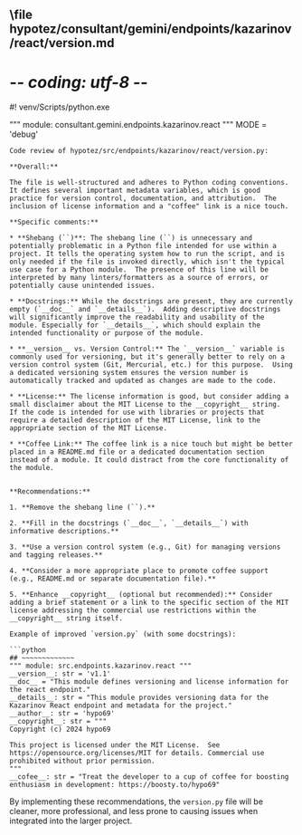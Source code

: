 ## \file hypotez/consultant/gemini/endpoints/kazarinov/react/version.md
# -*- coding: utf-8 -*-
#! venv/Scripts/python.exe

""" module: consultant.gemini.endpoints.kazarinov.react """
MODE = 'debug'
```
Code review of hypotez/src/endpoints/kazarinov/react/version.py:

**Overall:**

The file is well-structured and adheres to Python coding conventions.  It defines several important metadata variables, which is good practice for version control, documentation, and attribution.  The inclusion of license information and a "coffee" link is a nice touch.

**Specific comments:**

* **Shebang (``)**: The shebang line (``) is unnecessary and potentially problematic in a Python file intended for use within a project. It tells the operating system how to run the script, and is only needed if the file is invoked directly, which isn't the typical use case for a Python module.  The presence of this line will be interpreted by many linters/formatters as a source of errors, or potentially cause unintended issues.

* **Docstrings:** While the docstrings are present, they are currently empty (`__doc__` and `__details__`).  Adding descriptive docstrings will significantly improve the readability and usability of the module. Especially for `__details__`, which should explain the intended functionality or purpose of the module.

* **__version__ vs. Version Control:** The `__version__` variable is commonly used for versioning, but it's generally better to rely on a version control system (Git, Mercurial, etc.) for this purpose.  Using a dedicated versioning system ensures the version number is automatically tracked and updated as changes are made to the code.

* **License:** The license information is good, but consider adding a small disclaimer about the MIT License to the __copyright__ string.  If the code is intended for use with libraries or projects that require a detailed description of the MIT License, link to the appropriate section of the MIT License.

* **Coffee Link:** The coffee link is a nice touch but might be better placed in a README.md file or a dedicated documentation section instead of a module. It could distract from the core functionality of the module.


**Recommendations:**

1. **Remove the shebang line (``).**

2. **Fill in the docstrings (`__doc__`, `__details__`) with informative descriptions.**

3. **Use a version control system (e.g., Git) for managing versions and tagging releases.**

4. **Consider a more appropriate place to promote coffee support (e.g., README.md or separate documentation file).**

5. **Enhance __copyright__ (optional but recommended):** Consider adding a brief statement or a link to the specific section of the MIT license addressing the commercial use restrictions within the __copyright__ string itself.

Example of improved `version.py` (with some docstrings):

```python
## ~~~~~~~~~~~~~
""" module: src.endpoints.kazarinov.react """
__version__: str = 'v1.1'
__doc__ = "This module defines versioning and license information for the react endpoint."
__details__: str = "This module provides versioning data for the Kazarinov React endpoint and metadata for the project."
__author__: str = 'hypo69'
__copyright__: str = """
Copyright (c) 2024 hypo69

This project is licensed under the MIT License.  See https://opensource.org/licenses/MIT for details. Commercial use prohibited without prior permission.
"""
__cofee__: str = "Treat the developer to a cup of coffee for boosting enthusiasm in development: https://boosty.to/hypo69"
```

By implementing these recommendations, the `version.py` file will be cleaner, more professional, and less prone to causing issues when integrated into the larger project.
```